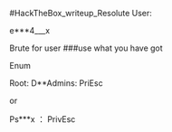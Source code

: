 #HackTheBox_writeup_Resolute
User:

e***4___x

Brute for user ###use what you have got

Enum

Root:
D**Admins: PriEsc

or

Ps***x ： PrivEsc
